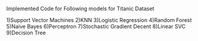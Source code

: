  
Implemented Code for Following models for Titanic Dataset

1)Support Vector Machines
2)KNN
3)Logistic Regression
4)Random Forest 
5)Naive Bayes 
6)Perceptron
7)Stochastic Gradient Decent 
8)Linear SVC
9)Decision Tree

